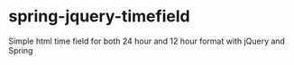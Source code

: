 # spring-jquery-timefield
Simple html time field for both 24 hour and 12 hour format with jQuery and Spring
